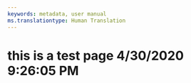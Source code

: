```yaml
---
keywords: metadata, user manual
ms.translationtype: Human Translation
---
```

# this is a test page 4/30/2020 9:26:05 PM